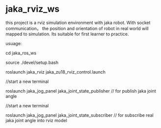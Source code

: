 # jaka_rviz_ws
this project is a rviz simulation environment with jaka robot. With socket communication， the position and orientation of robot in real world will mapped to simulation. Its suitable for first learner to practice.  

usuage:  

cd jaka_ros_ws  

source ./devel/setup.bash  

roslaunch jaka_rviz jaka_zu18_rviz_control.launch  

//start a new terminal  

roslaunch jaka_jog_panel jaka_joint_state_publisher // for publish jaka joint angle  

//start a new terminal  

roslaunch jaka_jog_panel jaka_joint_state_subscriber // for subscribe real jaka joint angle into rviz model  


